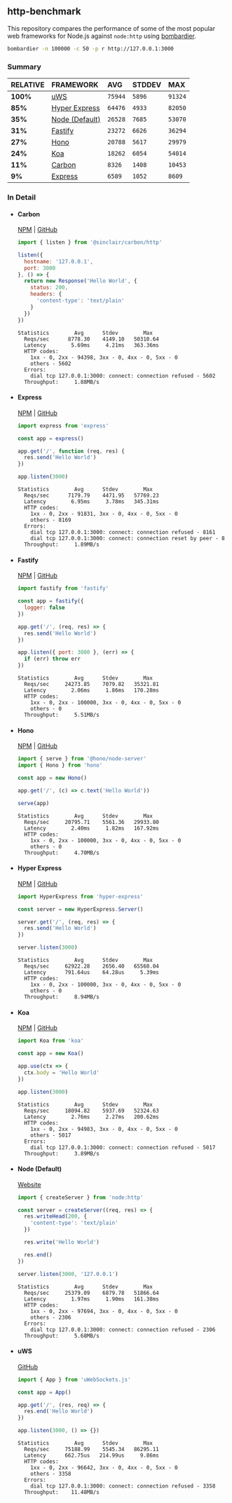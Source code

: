 ## http-benchmark

This repository compares the performance of some of the most popular web frameworks for Node.js against `node:http` using [bombardier](https://github.com/codesenberg/bombardier).

```bash
bombardier -n 100000 -c 50 -p r http://127.0.0.1:3000
```

### Summary

| RELATIVE | FRAMEWORK | AVG | STDDEV | MAX |
| :--- | :--- | :--- | :--- | :--- |
| **100%** | [uWS](#uws) | `75944` | `5896` | `91324` |
| **85%** | [Hyper Express](#hyper-express) | `64476` | `4933` | `82050` |
| **35%** | [Node (Default)](#node-default) | `26528` | `7685` | `53070` |
| **31%** | [Fastify](#fastify) | `23272` | `6626` | `36294` |
| **27%** | [Hono](#hono) | `20788` | `5617` | `29979` |
| **24%** | [Koa](#koa) | `18262` | `6054` | `54014` |
| **11%** | [Carbon](#carbon) | `8326` | `1408` | `10453` |
| **9%** | [Express](#express) | `6589` | `1052` | `8609` |


### In Detail

- #### Carbon
  [NPM](https://npmjs.com/@sinclair/carbon) | [GitHub](https://github.com/sinclairzx81/carbon)
  ```js
  import { listen } from '@sinclair/carbon/http'

  listen({
    hostname: '127.0.0.1',
    port: 3000
  }, () => {
    return new Response('Hello World', {
      status: 200,
      headers: {
        'content-type': 'text/plain'
      }
    })
  })
  ```

  ```
  Statistics        Avg      Stdev        Max
    Reqs/sec      8778.30    4149.10   50310.64
    Latency        5.69ms     4.21ms   363.36ms
    HTTP codes:
      1xx - 0, 2xx - 94398, 3xx - 0, 4xx - 0, 5xx - 0
      others - 5602
    Errors:
      dial tcp 127.0.0.1:3000: connect: connection refused - 5602
    Throughput:     1.88MB/s
  ```

- #### Express
  [NPM](https://npmjs.com/express) | [GitHub](https://github.com/expressjs/express)
  ```js
  import express from 'express'

  const app = express()

  app.get('/', function (req, res) {
    res.send('Hello World')
  })

  app.listen(3000)
  ```

  ```
  Statistics        Avg      Stdev        Max
    Reqs/sec      7179.79    4471.95   57769.23
    Latency        6.95ms     3.78ms   345.31ms
    HTTP codes:
      1xx - 0, 2xx - 91831, 3xx - 0, 4xx - 0, 5xx - 0
      others - 8169
    Errors:
      dial tcp 127.0.0.1:3000: connect: connection refused - 8161
      dial tcp 127.0.0.1:3000: connect: connection reset by peer - 8
    Throughput:     1.89MB/s
  ```

- #### Fastify
  [NPM](https://npmjs.com/fastify) | [GitHub](https://github.com/fastify/fastify)
  ```js
  import fastify from 'fastify'

  const app = fastify({
    logger: false
  })

  app.get('/', (req, res) => {
    res.send('Hello World')
  })

  app.listen({ port: 3000 }, (err) => {
    if (err) throw err
  })
  ```

  ```
  Statistics        Avg      Stdev        Max
    Reqs/sec     24273.85    7079.82   35321.81
    Latency        2.06ms     1.86ms   170.28ms
    HTTP codes:
      1xx - 0, 2xx - 100000, 3xx - 0, 4xx - 0, 5xx - 0
      others - 0
    Throughput:     5.51MB/s
  ```

- #### Hono
  [NPM](https://npmjs.com/hono) | [GitHub](https://github.com/honojs/hono)
  ```js
  import { serve } from '@hono/node-server'
  import { Hono } from 'hono'

  const app = new Hono()

  app.get('/', (c) => c.text('Hello World'))

  serve(app)
  ```

  ```
  Statistics        Avg      Stdev        Max
    Reqs/sec     20795.71    5561.36   29933.80
    Latency        2.40ms     1.82ms   167.92ms
    HTTP codes:
      1xx - 0, 2xx - 100000, 3xx - 0, 4xx - 0, 5xx - 0
      others - 0
    Throughput:     4.70MB/s
  ```

- #### Hyper Express
  [NPM](https://npmjs.com/hyper-express) | [GitHub](https://github.com/kartikk221/hyper-express)
  ```js
  import HyperExpress from 'hyper-express'

  const server = new HyperExpress.Server()

  server.get('/', (req, res) => {
    res.send('Hello World')
  })

  server.listen(3000)
  ```

  ```
  Statistics        Avg      Stdev        Max
    Reqs/sec     62922.28    2656.40   65560.04
    Latency      791.64us    64.28us     5.39ms
    HTTP codes:
      1xx - 0, 2xx - 100000, 3xx - 0, 4xx - 0, 5xx - 0
      others - 0
    Throughput:     8.94MB/s
  ```

- #### Koa
  [NPM](https://npmjs.com/koa) | [GitHub](https://github.com/koajs/koa)
  ```js
  import Koa from 'koa'

  const app = new Koa()

  app.use(ctx => {
    ctx.body = 'Hello World'
  })

  app.listen(3000)
  ```

  ```
  Statistics        Avg      Stdev        Max
    Reqs/sec     18094.82    5937.69   52324.63
    Latency        2.76ms     2.27ms   200.62ms
    HTTP codes:
      1xx - 0, 2xx - 94983, 3xx - 0, 4xx - 0, 5xx - 0
      others - 5017
    Errors:
      dial tcp 127.0.0.1:3000: connect: connection refused - 5017
    Throughput:     3.89MB/s
  ```

- #### Node (Default)
  [Website](https://nodejs.org/api/http.html)
  ```js
  import { createServer } from 'node:http'

  const server = createServer((req, res) => {
    res.writeHead(200, {
      'content-type': 'text/plain'
    })

    res.write('Hello World')

    res.end()
  })

  server.listen(3000, '127.0.0.1')
  ```

  ```
  Statistics        Avg      Stdev        Max
    Reqs/sec     25379.09    6879.78   51866.64
    Latency        1.97ms     1.90ms   161.38ms
    HTTP codes:
      1xx - 0, 2xx - 97694, 3xx - 0, 4xx - 0, 5xx - 0
      others - 2306
    Errors:
      dial tcp 127.0.0.1:3000: connect: connection refused - 2306
    Throughput:     5.68MB/s
  ```

- #### uWS
  [GitHub](https://github.com/uNetworking/uWebSockets.js)
  ```js
  import { App } from 'uWebSockets.js'

  const app = App()

  app.get('/', (res, req) => {
    res.end('Hello World')
  })

  app.listen(3000, () => {})
  ```

  ```
  Statistics        Avg      Stdev        Max
    Reqs/sec     75188.99    5545.34   86295.11
    Latency      662.75us   214.99us     9.86ms
    HTTP codes:
      1xx - 0, 2xx - 96642, 3xx - 0, 4xx - 0, 5xx - 0
      others - 3358
    Errors:
      dial tcp 127.0.0.1:3000: connect: connection refused - 3358
    Throughput:    11.48MB/s
  ```


